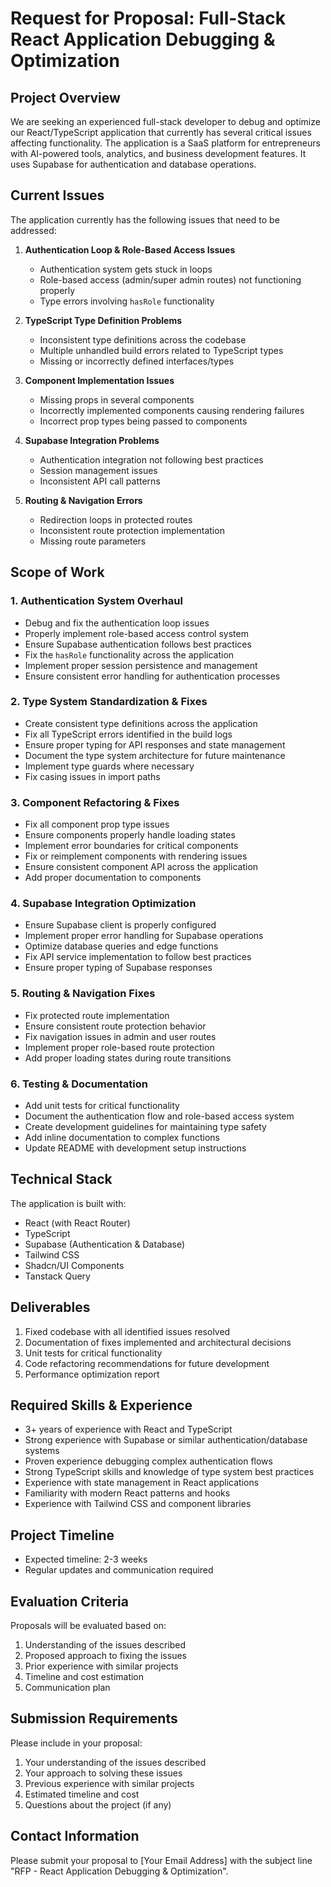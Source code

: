 
# Request for Proposal: Full-Stack React Application Debugging & Optimization

## Project Overview

We are seeking an experienced full-stack developer to debug and optimize our React/TypeScript application that currently has several critical issues affecting functionality. The application is a SaaS platform for entrepreneurs with AI-powered tools, analytics, and business development features. It uses Supabase for authentication and database operations.

## Current Issues

The application currently has the following issues that need to be addressed:

1. **Authentication Loop & Role-Based Access Issues**
   - Authentication system gets stuck in loops
   - Role-based access (admin/super admin routes) not functioning properly
   - Type errors involving `hasRole` functionality

2. **TypeScript Type Definition Problems**
   - Inconsistent type definitions across the codebase
   - Multiple unhandled build errors related to TypeScript types
   - Missing or incorrectly defined interfaces/types

3. **Component Implementation Issues**
   - Missing props in several components
   - Incorrectly implemented components causing rendering failures
   - Incorrect prop types being passed to components

4. **Supabase Integration Problems**
   - Authentication integration not following best practices
   - Session management issues
   - Inconsistent API call patterns

5. **Routing & Navigation Errors**
   - Redirection loops in protected routes
   - Inconsistent route protection implementation
   - Missing route parameters

## Scope of Work

### 1. Authentication System Overhaul

- Debug and fix the authentication loop issues
- Properly implement role-based access control system
- Ensure Supabase authentication follows best practices
- Fix the `hasRole` functionality across the application
- Implement proper session persistence and management
- Ensure consistent error handling for authentication processes

### 2. Type System Standardization & Fixes

- Create consistent type definitions across the application
- Fix all TypeScript errors identified in the build logs
- Ensure proper typing for API responses and state management
- Document the type system architecture for future maintenance
- Implement type guards where necessary
- Fix casing issues in import paths

### 3. Component Refactoring & Fixes

- Fix all component prop type issues
- Ensure components properly handle loading states
- Implement error boundaries for critical components
- Fix or reimplement components with rendering issues
- Ensure consistent component API across the application
- Add proper documentation to components

### 4. Supabase Integration Optimization

- Ensure Supabase client is properly configured
- Implement proper error handling for Supabase operations
- Optimize database queries and edge functions
- Fix API service implementation to follow best practices
- Ensure proper typing of Supabase responses

### 5. Routing & Navigation Fixes

- Fix protected route implementation
- Ensure consistent route protection behavior
- Fix navigation issues in admin and user routes
- Implement proper role-based route protection
- Add proper loading states during route transitions

### 6. Testing & Documentation

- Add unit tests for critical functionality
- Document the authentication flow and role-based access system
- Create development guidelines for maintaining type safety
- Add inline documentation to complex functions
- Update README with development setup instructions

## Technical Stack

The application is built with:

- React (with React Router)
- TypeScript
- Supabase (Authentication & Database)
- Tailwind CSS
- Shadcn/UI Components
- Tanstack Query

## Deliverables

1. Fixed codebase with all identified issues resolved
2. Documentation of fixes implemented and architectural decisions
3. Unit tests for critical functionality
4. Code refactoring recommendations for future development
5. Performance optimization report

## Required Skills & Experience

- 3+ years of experience with React and TypeScript
- Strong experience with Supabase or similar authentication/database systems
- Proven experience debugging complex authentication flows
- Strong TypeScript skills and knowledge of type system best practices
- Experience with state management in React applications
- Familiarity with modern React patterns and hooks
- Experience with Tailwind CSS and component libraries

## Project Timeline

- Expected timeline: 2-3 weeks
- Regular updates and communication required

## Evaluation Criteria

Proposals will be evaluated based on:

1. Understanding of the issues described
2. Proposed approach to fixing the issues
3. Prior experience with similar projects
4. Timeline and cost estimation
5. Communication plan

## Submission Requirements

Please include in your proposal:

1. Your understanding of the issues described
2. Your approach to solving these issues
3. Previous experience with similar projects
4. Estimated timeline and cost
5. Questions about the project (if any)

## Contact Information

Please submit your proposal to [Your Email Address] with the subject line "RFP - React Application Debugging & Optimization".

